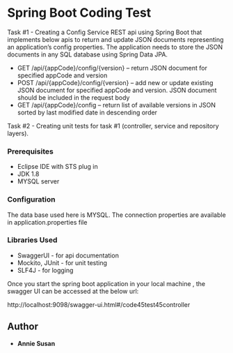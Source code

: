 # Spring Boot Coding Test

Task #1 - Creating a Config Service REST api using Spring Boot that implements below apis to return and update JSON documents representing an application’s config properties. 
The application needs to store the JSON documents in any SQL database using Spring Data JPA.

* GET /api/{appCode}/config/{version} – return JSON document for specified appCode and version
* POST /api/{appCode}/config/{version} – add new or update existing JSON document for specified appCode and version. JSON document should be included in the request body
* GET /api/{appCode}/config – return list of available versions in JSON sorted by last modified date in descending order

Task #2 - Creating unit tests for task #1 (controller, service and repository layers).

### Prerequisites

* Eclipse IDE with STS plug in
* JDK 1.8
* MYSQL server

### Configuration

The data base used here is MYSQL. The connection properties are available in application.properties file

### Libraries Used

* SwaggerUI - for api documentation
* Mockito, JUnit - for unit testing
* SLF4J - for logging

Once you start the spring boot application in your local machine , the swagger UI  can be accessed at the below url:

http://localhost:9098/swagger-ui.html#/code45test45controller


## Author

* **Annie Susan**

